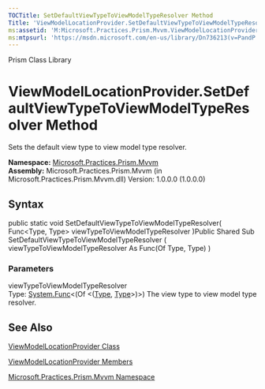 ```yaml
---
TOCTitle: SetDefaultViewTypeToViewModelTypeResolver Method
Title: 'ViewModelLocationProvider.SetDefaultViewTypeToViewModelTypeResolver Method (Microsoft.Practices.Prism.Mvvm)'
ms:assetid: 'M:Microsoft.Practices.Prism.Mvvm.ViewModelLocationProvider.SetDefaultViewTypeToViewModelTypeResolver(System.Func{System.Type,System.Type})'
ms:mtpsurl: 'https://msdn.microsoft.com/en-us/library/Dn736213(v=PandP.50)'
---
```


Prism Class Library

ViewModelLocationProvider.SetDefaultViewTypeToViewModelTypeResolver Method
==============================================================================

Sets the default view type to view model type resolver.

**Namespace:** [Microsoft.Practices.Prism.Mvvm](https://msdn.microsoft.com/n:microsoft.practices.prism.mvvm)
**Assembly:** Microsoft.Practices.Prism.Mvvm (in Microsoft.Practices.Prism.Mvvm.dll) Version: 1.0.0.0 (1.0.0.0)

## Syntax


<span id="syntaxToggle"></span>public static void SetDefaultViewTypeToViewModelTypeResolver( Func&lt;Type, Type&gt; viewTypeToViewModelTypeResolver )Public Shared Sub SetDefaultViewTypeToViewModelTypeResolver ( viewTypeToViewModelTypeResolver As Func(Of Type, Type) )

### Parameters

viewTypeToViewModelTypeResolver  
Type: [System.Func](http://msdn2.microsoft.com/en-us/library/bb549151)&lt;(Of &lt;([Type](http://msdn2.microsoft.com/en-us/library/42892f65), [Type](http://msdn2.microsoft.com/en-us/library/42892f65)&gt;)&gt;)
The view type to view model type resolver.

See Also
--------


[ViewModelLocationProvider Class](https://msdn.microsoft.com/t:microsoft.practices.prism.mvvm.viewmodellocationprovider)

[ViewModelLocationProvider Members](https://msdn.microsoft.com/allmembers.t:microsoft.practices.prism.mvvm.viewmodellocationprovider)

[Microsoft.Practices.Prism.Mvvm Namespace](https://msdn.microsoft.com/n:microsoft.practices.prism.mvvm)
